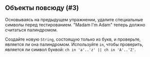 ## Объекты повсюду (#3)

Основываясь на предыдущем упражнении, удалите специальные символы перед тестированием.
"Madam I'm Adam" теперь должно считаться палиндромом.

<div class="hint">

Создайте новую `String`, состоящую только из букв, и проверьте, является ли она палиндромом. Используйте `in`, чтобы проверить, является ли символ буквой: `ch in 'a'..'z' || ch in 'A'..'Z'`.

</div>